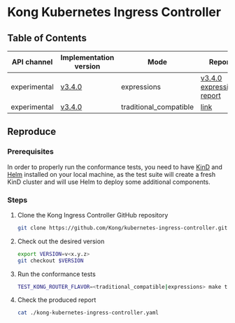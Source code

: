 # Kong Kubernetes Ingress Controller

## Table of Contents

| API channel  | Implementation version                                                              | Mode        | Report                                                |
|--------------|-------------------------------------------------------------------------------------|-------------|-------------------------------------------------------|
| experimental | [v3.4.0](https://github.com/Kong/kubernetes-ingress-controller/releases/tag/v3.4.0) | expressions | [v3.4.0 expressions report](./experimental-v3.4.0-expressions-report.yaml) |
| experimental | [v3.4.0](https://github.com/Kong/kubernetes-ingress-controller/releases/tag/v3.4.0) | traditional_compatible | [link](./experimental-v3.4.0-traditional_compatible-report.yaml) |

## Reproduce

### Prerequisites

In order to properly run the conformance tests, you need to have [KinD](https://github.com/kubernetes-sigs/kind)
and [Helm](https://github.com/helm/helm) installed on your local machine, as the
test suite will create a fresh KinD cluster and will use Helm to deploy some additional
components.

### Steps

1. Clone the Kong Ingress Controller GitHub repository

   ```bash
   git clone https://github.com/Kong/kubernetes-ingress-controller.git && cd kubernetes-ingress-controller
   ```

2. Check out the desired version

   ```bash
   export VERSION=v<x.y.z>
   git checkout $VERSION
   ```

3. Run the conformance tests

   ```bash
   TEST_KONG_ROUTER_FLAVOR=<traditional_compatible|expressions> make test.conformance
   ```

4. Check the produced report

   ```bash
   cat ./kong-kubernetes-ingress-controller.yaml
   ```

